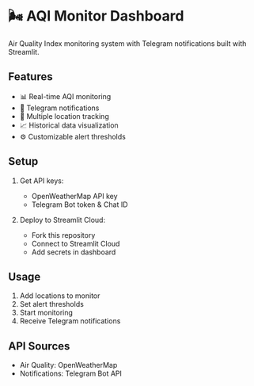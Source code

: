 # 🌬️ AQI Monitor Dashboard

Air Quality Index monitoring system with Telegram notifications built with Streamlit.

## Features

- 📊 Real-time AQI monitoring
- 📱 Telegram notifications
- 🎯 Multiple location tracking
- 📈 Historical data visualization
- ⚙️ Customizable alert thresholds

## Setup

1. Get API keys:
   - OpenWeatherMap API key
   - Telegram Bot token & Chat ID

2. Deploy to Streamlit Cloud:
   - Fork this repository
   - Connect to Streamlit Cloud
   - Add secrets in dashboard

## Usage

1. Add locations to monitor
2. Set alert thresholds
3. Start monitoring
4. Receive Telegram notifications

## API Sources

- Air Quality: OpenWeatherMap
- Notifications: Telegram Bot API
